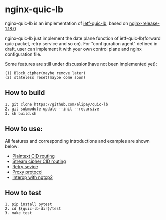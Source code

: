 nginx-quic-lb
====
nginx-quic-lb is an implementation of [ietf-quic-lb](https://tools.ietf.org/html/draft-ietf-quic-load-balancers-08), based on [nginx-release-1.18.0](https://github.com/nginx/nginx/tree/release-1.18.0)

nginx-quic-lb just implement the date plane function of ietf-quic-lb(forward quic packet, retry service and so on).
For "configuration agent" defined in draft, user can implement it with your own control plane and nginx configuration file.

Some features are still under discussion(have not been implemented yet):
```
(1) Block cipher(maybe remove later)
(2) stateless reset(maybe come soon)
```

How to build
----
```
1. git clone https://github.com/alipay/quic-lb
2. git submodule update --init --recursive
3. sh build.sh
```

How to use:
----
All features and corresponding introductions and examples are shown below:
- [Plaintext CID routing](example/plaintext/README.md)
- [Stream cipher CID routing](example/stream_cipher/README.md)
- [Retry sevice](example/retry_service/README.md)
- [Proxy protocol](example/proxy_protocol/README.md)
- [Interop with ngtcp2](example/Interoperability_wtih_ngtcp2/README.md)

How to test
----
```
1. pip install pytest
2. cd ${quic-lb-dir}/test
3. make test
```
